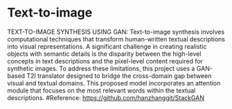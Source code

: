 # Text-to-image
TEXT-TO-IMAGE SYNTHESIS USING GAN: 
Text-to-image synthesis involves computational techniques that transform human-written textual descriptions into visual representations. A significant challenge in creating realistic objects with semantic details is the disparity between the high-level concepts in text descriptions and the pixel-level content required for synthetic images. To address these limitations, this project uses a GAN-based T2I translator designed to bridge the cross-domain gap between visual and textual domains. This proposed model incorporates an attention module that focuses on the most relevant words within the textual descriptions.
#Reference: https://github.com/hanzhanggit/StackGAN
